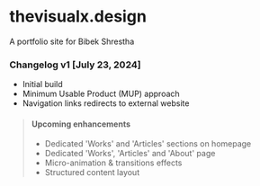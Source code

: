 # thevisualx.design
A portfolio site for Bibek Shrestha


### Changelog v1 [July 23, 2024]
- Initial build
- Minimum Usable Product (MUP) approach
- Navigation links redirects to external website

> #### Upcoming enhancements
> - Dedicated 'Works' and 'Articles' sections on homepage
> - Dedicated 'Works', 'Articles' and 'About' page
> - Micro-animation & transitions effects
> - Structured content layout
>
